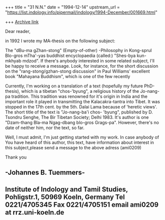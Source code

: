 +++
title = "31 N.N."
date = "1994-12-14"
upstream_url = "https://list.indology.info/pipermail/indology/1994-December/001669.html"

+++
[Archive link](https://list.indology.info/pipermail/indology/1994-December/001669.html)


Dear reader,

in 1992 I wrote my MA-thesis on the following subject:

The "dBu-ma gZhan-stong" (Empty-of-other) -Philosophy in 
Kong-sprul Blo-gros mTha'-yas buddhist encyclopaedia (called:)
"Shes-bya kun-mkhyab mdzod". If there's anybody interested in some
related subject, I'll be happy to receive a message. Look, for instance,
for the short discussion on the "rang-stong/gzhan-stong discussion" in 
Paul Williams' excellent book "Mahayana Buddhism", which is one of the few
recently  

Currently, I'm working on a translation of a text (hopefully my future
PhD-thesis), which is a tibetan "chos-'byung", a religious history of the
Jo-nang-pa tradition. This tradition was renowned for it's origin in
India and the important role it played in transmitting the Kalacakra-tantra
into Tibet. It was stopped in the 17th cent. by the 5th. Dalai Lama because
of 'heretic views'. The short title of the text is "Jo-nang-ba'i chos-
'byung", published by D. Tsondru Senghe, The Bir Tibetan Society; Delhi
1983. It's author is one "Dzam-thang Bla-ma Ngag-dbang blo-gros
Grags-pa". However, there's no date of neither him, nor the text, 
so far. 

Well, I must admit, I'm just getting started with my work. 
In case anybody of You have heard of this author, this text, have 
information about interest in this subject,please send a message 
to the above adress (ami0209) 

Thank you

-Johannes B. Tuemmers-
------------------------------------------------------------------------------
Institute of Indology and Tamil Studies, Pohligstr.1, 50969 Koeln, Germany
Tel 0221/4705345 Fax 0221/4705151 email ami0209 at rrz.uni-koeln.de
-------------------------------------------------------------------------------








